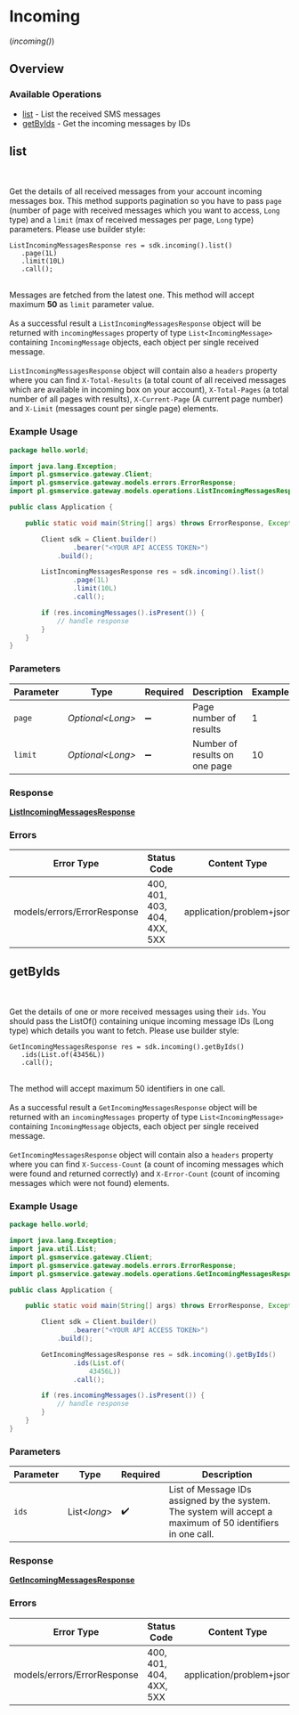# Incoming
(*incoming()*)

## Overview

### Available Operations

* [list](#list) - List the received SMS messages
* [getByIds](#getbyids) - Get the incoming messages by IDs

## list

<br><br>Get the details of all received messages from your account incoming messages box. This method supports pagination so you have to pass `page` (number of page with received messages which you want to access, `Long` type) and a `limit` (max of received messages per page, `Long` type) parameters. Please use builder style:<br>
```
ListIncomingMessagesResponse res = sdk.incoming().list()
   .page(1L)
   .limit(10L)
   .call();
```
<br>Messages are fetched from the latest one. This method will accept maximum <strong>50</strong> as `limit` parameter value.<br><br>As a successful result a `ListIncomingMessagesResponse` object will be returned with `incomingMessages` property of type `List<IncomingMessage>` containing `IncomingMessage` objects, each object per single received message.<br><br>`ListIncomingMessagesResponse` object will contain also a `headers` property where you can find `X-Total-Results` (a total count of all received messages which are available in incoming box on your account), `X-Total-Pages` (a total number of all pages with results), `X-Current-Page` (A current page number) and `X-Limit` (messages count per single page) elements.

### Example Usage

```java
package hello.world;

import java.lang.Exception;
import pl.gsmservice.gateway.Client;
import pl.gsmservice.gateway.models.errors.ErrorResponse;
import pl.gsmservice.gateway.models.operations.ListIncomingMessagesResponse;

public class Application {

    public static void main(String[] args) throws ErrorResponse, Exception {

        Client sdk = Client.builder()
                .bearer("<YOUR API ACCESS TOKEN>")
            .build();

        ListIncomingMessagesResponse res = sdk.incoming().list()
                .page(1L)
                .limit(10L)
                .call();

        if (res.incomingMessages().isPresent()) {
            // handle response
        }
    }
}
```

### Parameters

| Parameter                     | Type                          | Required                      | Description                   | Example                       |
| ----------------------------- | ----------------------------- | ----------------------------- | ----------------------------- | ----------------------------- |
| `page`                        | *Optional\<Long>*             | :heavy_minus_sign:            | Page number of results        | 1                             |
| `limit`                       | *Optional\<Long>*             | :heavy_minus_sign:            | Number of results on one page | 10                            |

### Response

**[ListIncomingMessagesResponse](../../models/operations/ListIncomingMessagesResponse.md)**

### Errors

| Error Type                   | Status Code                  | Content Type                 |
| ---------------------------- | ---------------------------- | ---------------------------- |
| models/errors/ErrorResponse  | 400, 401, 403, 404, 4XX, 5XX | application/problem+json     |

## getByIds

<br><br>Get the details of one or more received messages using their `ids`. You should pass the ListOf() containing unique incoming message IDs (Long type) which details you want to fetch. Please use builder style:<br>
```
GetIncomingMessagesResponse res = sdk.incoming().getByIds()
   .ids(List.of(43456L))
   .call();
```
<br>The method will accept maximum 50 identifiers in one call.<br><br>As a successful result a `GetIncomingMessagesResponse` object will be returned with an `incomingMessages` property of type `List<IncomingMessage>` containing `IncomingMessage` objects, each object per single received message.<br><br>`GetIncomingMessagesResponse` object will contain also a `headers` property where you can find `X-Success-Count` (a count of incoming messages which were found and returned correctly) and `X-Error-Count` (count of incoming messages which were not found) elements.

### Example Usage

```java
package hello.world;

import java.lang.Exception;
import java.util.List;
import pl.gsmservice.gateway.Client;
import pl.gsmservice.gateway.models.errors.ErrorResponse;
import pl.gsmservice.gateway.models.operations.GetIncomingMessagesResponse;

public class Application {

    public static void main(String[] args) throws ErrorResponse, Exception {

        Client sdk = Client.builder()
                .bearer("<YOUR API ACCESS TOKEN>")
            .build();

        GetIncomingMessagesResponse res = sdk.incoming().getByIds()
                .ids(List.of(
                    43456L))
                .call();

        if (res.incomingMessages().isPresent()) {
            // handle response
        }
    }
}
```

### Parameters

| Parameter                                                                                                         | Type                                                                                                              | Required                                                                                                          | Description                                                                                                       |
| ----------------------------------------------------------------------------------------------------------------- | ----------------------------------------------------------------------------------------------------------------- | ----------------------------------------------------------------------------------------------------------------- | ----------------------------------------------------------------------------------------------------------------- |
| `ids`                                                                                                             | List\<*long*>                                                                                                     | :heavy_check_mark:                                                                                                | List<Long> of Message IDs assigned by the system. The system will accept a maximum of 50 identifiers in one call. |

### Response

**[GetIncomingMessagesResponse](../../models/operations/GetIncomingMessagesResponse.md)**

### Errors

| Error Type                  | Status Code                 | Content Type                |
| --------------------------- | --------------------------- | --------------------------- |
| models/errors/ErrorResponse | 400, 401, 404, 4XX, 5XX     | application/problem+json    |